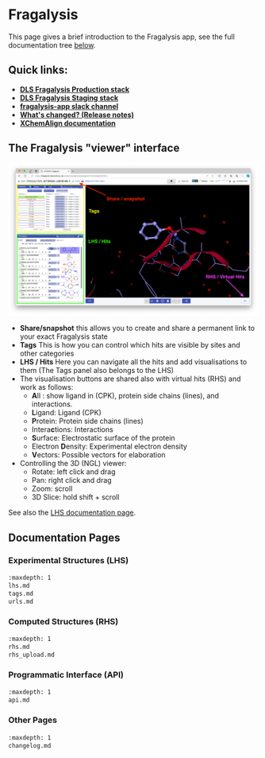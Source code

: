 
# Fragalysis

This page gives a brief introduction to the Fragalysis app, see the full documentation tree [below](#documentation-pages).

## Quick links:

- [**DLS Fragalysis Production stack**](https://fragalysis.diamond.ac.uk)
- [**DLS Fragalysis Staging stack**](https://fragalysis.xchem.diamond.ac.uk)
- [**fragalysis-app slack channel**](https://xchem-workspace.slack.com/archives/C02RCMA6S0Z)
- [**What's changed? (Release notes)**](changelog)
- [**XChemAlign documentation**](https://xchem-align.readthedocs.io/en/latest/USER-GUIDE.html)

## The Fragalysis "viewer" interface

<img src="_static/media/fragalysis.png" alt="lhs" width="800px">

- **Share/snapshot** this allows you to create and share a permanent link to your exact Fragalysis state
- **Tags** This is how you can control which hits are visible by sites and other categories
- **LHS / Hits** Here you can navigate all the hits and add visualisations to them (The Tags panel also belongs to the LHS)
- The visualisation buttons are shared also with virtual hits (RHS) and work as follows:
   - **A**ll : show ligand in (CPK), protein side chains (lines), and interactions.
   - **L**igand: Ligand (CPK)
   - **P**rotein: Protein side chains (lines)
   - Intera**c**tions: Interactions
   - **S**urface: Electrostatic surface of the protein
   - Electron **D**ensity: Experimental electron density
   - **V**ectors: Possible vectors for elaboration
- Controlling the 3D (NGL) viewer:
   - Rotate: left click and drag
   - Pan: right click and drag
   - Zoom: scroll
   - 3D Slice: hold shift + scroll

See also the [LHS documentation page](lhs).

## Documentation Pages

### Experimental Structures (LHS)

```{toctree}
:maxdepth: 1
lhs.md
tags.md
urls.md
```

### Computed Structures (RHS)

```{toctree}
:maxdepth: 1
rhs.md
rhs_upload.md
```

### Programmatic Interface (API)

```{toctree}
:maxdepth: 1
api.md
```

### Other Pages

```{toctree}
:maxdepth: 1
changelog.md
```